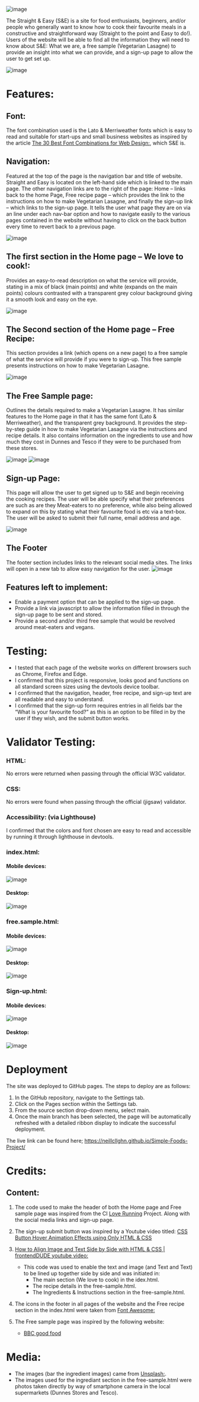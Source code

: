 ![image](https://user-images.githubusercontent.com/109948740/192091242-d8dc9392-c585-4e75-9800-9e7533226e84.png)

The Straight & Easy (S&E) is a site for food enthusiasts, beginners, and/or people who generally want to know how to cook their favourite meals in a constructive and straightforward way (Straight to the point and Easy to do!).
Users of the website will be able to find all the information they will need to know about S&E: What we are, a free sample (Vegetarian Lasagne) to provide an insight into what we can provide, and a sign-up page to allow the user to get set up.

![image](https://user-images.githubusercontent.com/109948740/192109672-31efbe6a-9bd2-49ca-a089-c5b51db406ba.png)

# Features:

## Font:
The font combination used is the Lato & Merriweather fonts which is easy to read and suitable for start-ups and small business websites as inspired by the article [The 30 Best Font Combinations for Web Design:](https://elementor.com/blog/font-pairing/?utm_source=google&utm_medium=cpc&utm_campaign=11138809851&utm_term=&gclid=CjwKCAjw9suYBhBIEiwA7iMhNMOcU_o_3wHoWOzL6-2VF1YpkDa5JTUuTtPEWlI4wqWM3-cStxNAmhoCt8cQAvD_BwE), which S&E is.


## Navigation:
Featured at the top of the page is the navigation bar and title of website. Straight and Easy is located on the left-hand side which is linked to the main page.
The other navigation links are to the right of the page: Home – links back to the home Page, Free recipe page – which provides the link to the instructions on how to make Vegetarian Lasagne, and finally the sign-up link – which links to the sign-up page.
It tells the user what page they are on via an line under each nav-bar option and how to navigate easily to the various pages contained in the website without having to click on the back button every time to revert back to a previous page.
 
![image](https://user-images.githubusercontent.com/109948740/192101803-47b04046-ac67-4746-9701-a61d7839dbcf.png)


## The first section in the Home page – We love to cook!:
Provides an easy-to-read description on what the service will provide, stating in a mix of black (main points) and white (expands on the main points) colours contrasted with a transparent grey colour background giving it a smooth look and easy on the eye.
 
 ![image](https://user-images.githubusercontent.com/109948740/192101589-fe2a4ec2-e0ed-497d-ab58-e095f7098e22.png)

## The Second section of the Home page – Free Recipe:
This section provides a link (which opens on a new page) to a free sample of what the service will provide if you were to sign-up. This free sample presents instructions on how to make Vegetarian Lasagne.

![image](https://user-images.githubusercontent.com/109948740/192101665-f102cf9f-1058-48c7-854a-df77137fd7c4.png)


## The Free Sample page:
Outlines the details required to make a Vegetarian Lasagne. It has similar features to the Home page in that it has the same font (Lato & Merriweather), and the transparent grey background.
It provides the step-by-step guide in how to make Vegetarian Lasagne via the instructions and recipe details.
It also contains information on the ingredients to use and how much they cost in Dunnes and Tesco if they were to be purchased from these stores.

![image](https://user-images.githubusercontent.com/109948740/192102111-f1d298d5-722f-43df-b509-fc82ef35fb48.png)
![image](https://user-images.githubusercontent.com/109948740/192102116-f8844b82-2d10-4c2a-807c-f4e61a290cbd.png)

 
## Sign-up Page:
This page will allow the user to get signed up to S&E and begin receiving the cooking recipes. The user will be able specify what their preferences are such as are they Meat-eaters to no preference, while also being allowed to expand on this by stating what their favourite food is etc via a text-box. The user will be asked to submit their full name, email address and age.

![image](https://user-images.githubusercontent.com/109948740/192102368-1151ad68-acd0-4aee-9eb7-168ff70529ec.png)

## The Footer
The footer section includes links to the relevant social media sites. The links will open in a new tab to allow easy navigation for the user.
![image](https://user-images.githubusercontent.com/109948740/192137456-fdb0be68-11e2-4c6c-a2ee-879d20fe6395.png)

## Features left to implement:
- Enable a payment option that can be applied to the sign-up page.
- Provide a link via javascript to allow the information filled in through the sign-up page to be sent and stored.
- Provide a second and/or third free sample that would be revolved around meat-eaters and vegans.


# Testing:
- I tested that each page of the website works on different browsers such as Chrome, Firefox and Edge.
- I confirmed that this project is responsive, looks good and functions on all standard screen sizes using the devtools device toolbar.
- I confirmed that the navigation, header, free recipe, and sign-up text are all readable and easy to understand.
- I confirmed that the sign-up form requires entries in all fields bar the “What is your favourite food?” as this is an option to be filled in by the user if they wish, and the submit button works.


# Validator Testing:

### HTML:
No errors were returned when passing through the official W3C validator.

### CSS:
No errors were found when passing through the official (jigsaw) validator.

### Accessibility: (via Lighthouse)
I confirmed that the colors and font chosen are easy to read and accessible by running it through lighthouse in devtools.

### index.html:
#### Mobile devices:
 ![image](https://user-images.githubusercontent.com/109948740/192103890-a7c697e3-e090-4ba8-82f8-07adec28e30b.png)

#### Desktop:
 ![image](https://user-images.githubusercontent.com/109948740/192103898-30c4e2df-26c8-4cdb-8e43-f24efe0d8d87.png)

### free.sample.html:
#### Mobile devices:
![image](https://user-images.githubusercontent.com/109948740/192103931-c8158383-5817-4e2a-b103-19c6a3469e92.png)
 
#### Desktop:
![image](https://user-images.githubusercontent.com/109948740/192103937-c3f379a1-95c7-4df8-8c46-b3f186d04948.png)

### Sign-up.html:
#### Mobile devices:
![image](https://user-images.githubusercontent.com/109948740/192103952-ea7278d7-ce5c-4250-9c82-b50984f434ce.png)
 
#### Desktop:
![image](https://user-images.githubusercontent.com/109948740/192103961-3e0f6562-68ba-4231-94cd-c67e22efccf7.png)



# Deployment
The site was deployed to GitHub pages. The steps to deploy are as follows:
1. In the GitHub repository, navigate to the Settings tab.
2. Click on the Pages section within the Settings tab.
2. From the source section drop-down menu, select main.
3. Once the main branch has been selected, the page will be automatically refreshed with a detailed ribbon display to indicate the successful deployment.

The live link can be found here; https://neillcllghn.github.io/Simple-Foods-Project/

# Credits:

## Content:
1. The code used to make the header of both the Home page and Free sample page was inspired from the CI [Love Running](https://github.com/Code-Institute-Solutions/love-running-2.0-sourcecode) Project. Along with the social media links and sign-up page.

1. The sign-up submit button was inspired by a Youtube video titled: [CSS Button Hover Animation Effects using Only HTML & CSS](https://www.youtube.com/watch?v=zPcvAwp71uA)

1. [How to Align Image and Text Side by Side with HTML & CSS | frontendDUDE youtube video:](https://www.youtube.com/watch?v=z4wMSnrS0kE)
    - 	This code was used to enable the text and image (and Text and Text) to be lined up together side by side and was initiated in:
        - The main section (We love to cook) in the idex.html.
        - The recipe details in the free-sample.html.
        - The Ingredients & Instructions section in the  free-sample.html.

1. The icons in the footer in all pages of the website and the Free recipe section in the index.html were taken from [Font Awesome:](https://fontawesome.com/)

1. The Free sample page was inspired by the following website:
    - [BBC good food](https://www.bbcgoodfood.com/recipes/classic-lasagne-0)


# Media:

- The images (bar the ingredient images) came from [Unsplash:](https://unsplash.com/).
- The images used for the ingrediant section in the free-sample.html were photos taken directly by way of smartphone camera in the local supermarkets (Dunnes Stores and Tesco).
